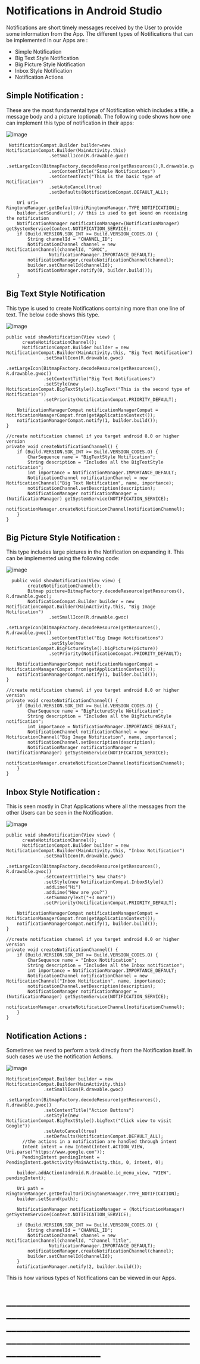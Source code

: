 # Notifications in Android Studio

Notifications are short timely messages received by the User to provide some information from the App.
The different types of Notifications that can be implemented in our Apps are :
* Simple Notification
* Big Text Style Notification
* Big Picture Style Notification
* Inbox Style Notification
* Notification Actions


## Simple Notification :
These are the most fundamental type of Notification which includes a title, a message body and a picture (optional).
The following code shows how one can implement this type of notification in their apps:

![image](https://user-images.githubusercontent.com/79036525/135770019-32758287-0efe-4737-a147-35fdf98a214d.png)


     NotificationCompat.Builder builder=new NotificationCompat.Builder(MainActivity.this)
                    .setSmallIcon(R.drawable.gwoc)
                    .setLargeIcon(BitmapFactory.decodeResource(getResources(),R.drawable.gwoc))
                    .setContentTitle("Simple Notifications")
                    .setContentText("This is the basic type of Notification")
                    .setAutoCancel(true)
                    .setDefaults(NotificationCompat.DEFAULT_ALL);

        Uri uri= RingtoneManager.getDefaultUri(RingtoneManager.TYPE_NOTIFICATION);
        builder.setSound(uri); // this is used to get sound on receiving the notification
        NotificationManager notificationManager=(NotificationManager) getSystemService(Context.NOTIFICATION_SERVICE);
        if (Build.VERSION.SDK_INT >= Build.VERSION_CODES.O) {
            String channelId = "CHANNEL_ID";
            NotificationChannel channel = new NotificationChannel(channelId, "GWOC",
                    NotificationManager.IMPORTANCE_DEFAULT);
            notificationManager.createNotificationChannel(channel);
            builder.setChannelId(channelId);
            notificationManager.notify(0, builder.build());
        }
        
  ## Big Text Style Notification
  This type is used to create Notifications containing more than one line of text. The below code shows this type.
  
  ![image](https://user-images.githubusercontent.com/79036525/135770402-3764e207-a136-4a0f-83fb-624ed85b11ed.png)

  
    public void showNotification(View view) {
          createNotificationChannel();
          NotificationCompat.Builder builder = new NotificationCompat.Builder(MainActivity.this, "Big Text Notification")
                  .setSmallIcon(R.drawable.gwoc)
                  .setLargeIcon(BitmapFactory.decodeResource(getResources(), R.drawable.gwoc))
                  .setContentTitle("Big Text Notifications")
                  .setStyle(new NotificationCompat.BigTextStyle().bigText("This is the second type of Notification"))
                  .setPriority(NotificationCompat.PRIORITY_DEFAULT);

        NotificationManagerCompat notificationManagerCompat = NotificationManagerCompat.from(getApplicationContext());
        notificationManagerCompat.notify(1, builder.build());
    }

    //create notification channel if you target android 8.0 or higher version
    private void createNotificationChannel() {
        if (Build.VERSION.SDK_INT >= Build.VERSION_CODES.O) {
            CharSequence name = "BigTextStyle Notification";
            String description = "Includes all the BigTextStyle notification";
            int importance = NotificationManager.IMPORTANCE_DEFAULT;
            NotificationChannel notificationChannel = new NotificationChannel("Big Text Notification", name, importance);
            notificationChannel.setDescription(description);
            NotificationManager notificationManager = (NotificationManager) getSystemService(NOTIFICATION_SERVICE);
            notificationManager.createNotificationChannel(notificationChannel);
        }
    }
    
  ## Big Picture Style Notification :
  This type includes large pictures in the Notification on expanding it. This can be implemented using the following code:
  
  ![image](https://user-images.githubusercontent.com/79036525/135770609-27034e55-8aaf-4403-a3f6-772ee126d3f7.png)

      public void showNotification(View view) {
            createNotificationChannel();
            Bitmap picture=BitmapFactory.decodeResource(getResources(), R.drawable.gwoc);
            NotificationCompat.Builder builder = new NotificationCompat.Builder(MainActivity.this, "Big Image Notification")
                    .setSmallIcon(R.drawable.gwoc)
                    .setLargeIcon(BitmapFactory.decodeResource(getResources(), R.drawable.gwoc))
                    .setContentTitle("Big Image Notifications")
                    .setStyle(new NotificationCompat.BigPictureStyle().bigPicture(picture))
                    .setPriority(NotificationCompat.PRIORITY_DEFAULT);

        NotificationManagerCompat notificationManagerCompat = NotificationManagerCompat.from(getApplicationContext());
        notificationManagerCompat.notify(1, builder.build());
    }

    //create notification channel if you target android 8.0 or higher version
    private void createNotificationChannel() {
        if (Build.VERSION.SDK_INT >= Build.VERSION_CODES.O) {
            CharSequence name = "BigPictureStyle Notification";
            String description = "Includes all the BigPictureStyle notification";
            int importance = NotificationManager.IMPORTANCE_DEFAULT;
            NotificationChannel notificationChannel = new NotificationChannel("Big Image Notification", name, importance);
            notificationChannel.setDescription(description);
            NotificationManager notificationManager = (NotificationManager) getSystemService(NOTIFICATION_SERVICE);
            notificationManager.createNotificationChannel(notificationChannel);
        }
    }
  
  ## Inbox Style Notification :
  This is seen mostly in Chat Applications where all the messages from the other Users can be seen in the Notification.
  
  ![image](https://user-images.githubusercontent.com/79036525/135770843-e976e4e5-86a3-49ad-aad3-30db41452825.png)

  
    public void showNotification(View view) {
          createNotificationChannel();
          NotificationCompat.Builder builder = new NotificationCompat.Builder(MainActivity.this, "Inbox Notification")
                  .setSmallIcon(R.drawable.gwoc)
                  .setLargeIcon(BitmapFactory.decodeResource(getResources(), R.drawable.gwoc))
                  .setContentTitle("5 New Chats")
                  .setStyle(new NotificationCompat.InboxStyle()
                  .addLine("Hi")
                  .addLine("How are you?")
                  .setSummaryText("+3 more"))
                  .setPriority(NotificationCompat.PRIORITY_DEFAULT);

        NotificationManagerCompat notificationManagerCompat = NotificationManagerCompat.from(getApplicationContext());
        notificationManagerCompat.notify(1, builder.build());
    }

    //create notification channel if you target android 8.0 or higher version
    private void createNotificationChannel() {
        if (Build.VERSION.SDK_INT >= Build.VERSION_CODES.O) {
            CharSequence name = "Inbox Notification";
            String description = "Includes all the Inbox notification";
            int importance = NotificationManager.IMPORTANCE_DEFAULT;
            NotificationChannel notificationChannel = new NotificationChannel("Inbox Notification", name, importance);
            notificationChannel.setDescription(description);
            NotificationManager notificationManager = (NotificationManager) getSystemService(NOTIFICATION_SERVICE);
            notificationManager.createNotificationChannel(notificationChannel);
        }
    }
    
  ##  Notification Actions :
  Sometimes we need to perform a task directly from the Notification itself. In such cases we use the notification Actions.
  
  ![image](https://user-images.githubusercontent.com/79036525/135771070-882c18ed-fe90-443c-84cb-b164049d49a3.png)

  
  
    NotificationCompat.Builder builder = new NotificationCompat.Builder(MainActivity.this)
                  .setSmallIcon(R.drawable.gwoc)
                  .setLargeIcon(BitmapFactory.decodeResource(getResources(), R.drawable.gwoc))
                  .setContentTitle("Action Buttons")
                  .setStyle(new NotificationCompat.BigTextStyle().bigText("Click view to visit Google"))
                  .setAutoCancel(true)
                  .setDefaults(NotificationCompat.DEFAULT_ALL);
          //the actions in a notification are handled through intent
          Intent intent = new Intent(Intent.ACTION_VIEW, Uri.parse("https://www.google.com"));
          PendingIntent pendingIntent = PendingIntent.getActivity(MainActivity.this, 0, intent, 0);

        builder.addAction(android.R.drawable.ic_menu_view, "VIEW", pendingIntent);

        Uri path = RingtoneManager.getDefaultUri(RingtoneManager.TYPE_NOTIFICATION);
        builder.setSound(path);

        NotificationManager notificationManager = (NotificationManager) getSystemService(Context.NOTIFICATION_SERVICE);

        if (Build.VERSION.SDK_INT >= Build.VERSION_CODES.O) {
            String channelId = "CHANNEL_ID";
            NotificationChannel channel = new NotificationChannel(channelId, "Channel Title",
                    NotificationManager.IMPORTANCE_DEFAULT);
            notificationManager.createNotificationChannel(channel);
            builder.setChannelId(channelId);
        }
        notificationManager.notify(2, builder.build());
        
        
   This is how various types of Notifications can be viewed in our Apps.
   
   # _______________________________________________________________________________________________________________________________________________________________________
